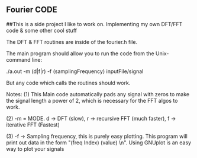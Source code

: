 ## Fourier CODE

##This is a side project I like to work on. Implementing my own DFT/FFT code &amp; some other cool stuff

The DFT & FFT routines are inside of the fourier.h file. 

The main program should allow you to run the code from the Unix-command line:

./a.out -m (d|f|r) -f (samplingFrequency) inputFile/signal

But any code which calls the routines should work. 

Notes:
(1) This Main code automatically pads any signal with zeros to make the signal length a power of 2,
which is necessary for the FFT algos to work.

(2) -m = MODE. d -> DFT (slow), r -> recursive FFT (much faster), f -> iterative FFT (Fastest) 

(3) -f -> Sampling frequency, this is purely easy plotting. This program will print out 
data in the form "(freq Index) (value) \n". Using GNUplot is an easy way to plot your signals 



